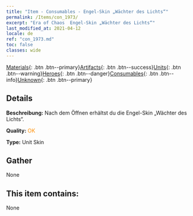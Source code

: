 ```yaml
---
title: "Item - Consumables - Engel-Skin „Wächter des Lichts“"
permalink: /Items/con_1973/
excerpt: "Era of Chaos  Engel-Skin „Wächter des Lichts“"
last_modified_at: 2021-04-12
locale: de
ref: "con_1973.md"
toc: false
classes: wide
---
```

 [Materials](/de/Items/){: .btn .btn--primary}[Artifacts](/de/Items/Artifacts/){: .btn .btn--success}[Units](/de/Items/Units/){: .btn .btn--warning}[Heroes](/de/Items/Heroes/){: .btn .btn--danger}[Consumables](/de/Items/Consumables/){: .btn .btn--info}[Unknown](/de/Items/Unknown/){: .btn .btn--primary}

## Details
 **Beschreibung:** Nach dem Öffnen erhältst du die Engel-Skin „Wächter des Lichts“.

 **Quality:** <span style="color: #FF8C00">OK</span>

 **Type:** Unit Skin

## Gather

  None

## This item contains:

  None

